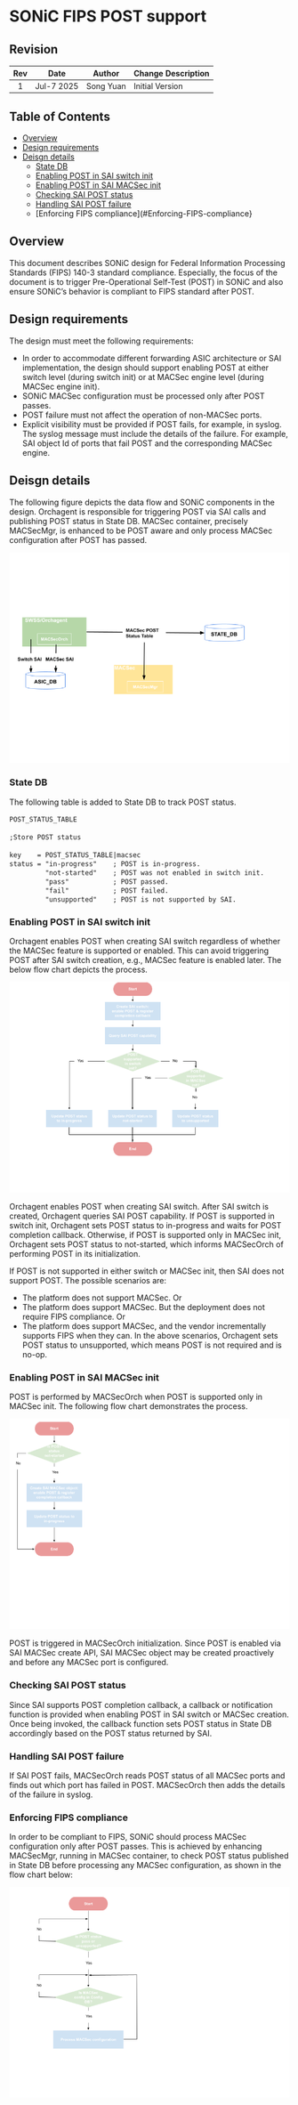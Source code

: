 # SONiC FIPS POST support

## Revision
| Rev |     Date    |       Author       | Change Description |      
|:---:|:-----------:|:------------------:|--------------------|
| 1 | Jul-7 2025 | Song Yuan | Initial Version |

## Table of Contents
* [Overview](#Overview)
* [Design requirements](#Design-requirements)
* [Deisgn details](#Design-details)
  * [State DB](#State-DB)
  * [Enabling POST in SAI switch init](#Enabling-POST-in-SAI-switch-init)
  * [Enabling POST in SAI MACSec init](#Enabling-POST-in-SAI-MACSec-init)
  * [Checking SAI POST status](#Checking-SAI-POST-status)
  * [Handling SAI POST failure](#Handling-SAI-POST-failure)
  * [Enforcing FIPS compliance](#Enforcing-FIPS-compliance}

## Overview

This document describes SONiC design for Federal Information Processing Standards (FIPS) 140-3 standard compliance. Especially, the focus of the document is to trigger Pre-Operational Self-Test (POST) in SONiC and also ensure SONiC’s behavior is compliant to FIPS standard after POST.

## Design requirements

The design must meet the following requirements:
- In order to accommodate different forwarding ASIC architecture or SAI implementation, the design should support enabling POST at either switch level (during switch init) or at MACSec engine level (during MACSec engine init).
- SONiC MACSec configuration must be processed only after POST passes. 
- POST failure must not affect the operation of non-MACSec ports.
- Explicit visibility must be provided if POST fails, for example, in syslog. The syslog message must include the details of the failure. For example, SAI object Id of ports that fail POST and the corresponding MACSec engine.

## Deisgn details

The following figure depicts the data flow and SONiC components in the design. Orchagent is responsible for triggering POST via SAI calls and publishing POST status in State DB.   MACSec container, precisely MACSecMgr, is enhanced to be POST aware and only process MACSec configuration after POST has passed. 

![](images/fips-post-overview.png)

### State DB

The following table is added to State DB to track POST status.
```
POST_STATUS_TABLE

;Store POST status

key    = POST_STATUS_TABLE|macsec
status = "in-progress"    ; POST is in-progress.
         "not-started"    ; POST was not enabled in switch init.
         "pass"           ; POST passed.
         "fail"           ; POST failed. 
         "unsupported"    ; POST is not supported by SAI.

```

### Enabling POST in SAI switch init

Orchagent enables POST when creating SAI switch regardless of whether the MACSec feature is supported or enabled. This can avoid triggering POST after SAI switch creation, e.g., MACSec feature is enabled later. The below flow chart depicts the process.

![](images/fips-post-switch-init.png)

Orchagent enables POST when creating SAI switch. After SAI switch is created, Orchagent queries SAI POST capability. If POST is supported in switch init, Orchagent sets POST status to in-progress and waits for POST completion callback. Otherwise, if POST is supported only in MACSec init, Orchagent sets POST status to not-started, which informs MACSecOrch of performing POST in its initialization.

If POST is not supported in either switch or MACSec init, then SAI does not support POST. The possible scenarios are:
- The platform does not support MACSec. Or
- The platform does support MACSec. But the deployment does not require FIPS compliance. Or
- The platform does support MACSec, and the vendor incrementally supports FIPS when they can.
In the above scenarios, Orchagent sets POST status to unsupported, which means POST is not required and is no-op.

### Enabling POST in SAI MACSec init

POST is performed by MACSecOrch when POST is supported only in MACSec init. The following flow chart demonstrates the process.

![](images/fips-post-macsec-init.png)

POST is triggered in MACSecOrch initialization. Since POST is enabled via SAI MACSec create API, SAI MACSec object may be created proactively and before any MACSec port is configured.

### Checking SAI POST status

Since SAI supports POST completion callback, a callback or notification function is provided when enabling POST in SAI switch or MACSec creation. Once being invoked, the callback function sets POST status in State DB accordingly based on the POST status returned by SAI.

### Handling SAI POST failure

If SAI POST fails,  MACSecOrch reads POST status of all MACSec ports and finds out which port has failed in POST.  MACSecOrch then adds the details of the failure in syslog.

### Enforcing FIPS compliance

In order to be compliant to FIPS, SONiC should process MACSec configuration only after POST passes. This is achieved by enhancing MACSecMgr, running in MACSec container, to check POST status published in State DB before processing any MACSec configuration, as shown in the flow chart below:

![](images/fips-post-compliance.png)